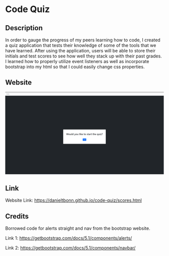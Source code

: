 # Code Quiz

## Description

In order to gauge the progress of my peers learning how to code, I created a quiz application that tests their knowledge of some of the tools that we have learned. After using the application, users will be able to store their initials and test scores to see how well they stack up with their past grades. I learned how to properly utilize event listeners as well as incorporate bootstrap into my html so that I could easily change css properties.

## Website

![Code quiz website](./assets/images/code-quiz-pic.png)

## Link

Website Link: https://danieltbonn.github.io/code-quiz/scores.html

## Credits

Borrowed code for alerts straight and nav from the bootstrap website.

Link 1: https://getbootstrap.com/docs/5.1/components/alerts/

Link 2: https://getbootstrap.com/docs/5.1/components/navbar/